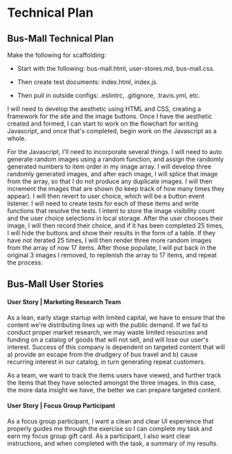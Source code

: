 # Technical Plan

## Bus-Mall Technical Plan

Make the following for scaffolding:

* Start with the following: bus-mall.html, user-stores.md, bus-mall.css. 

* Then create test documents: index.html, index.js. 

* Then pull in outside configs: .eslintrc, .gitignore, .travis.yml, etc. 

I will need to develop the aesthetic using HTML and CSS, creating a framework for the site and the image buttons. Once I have the aesthetic created and formed, I can start to work on the flowchart for writing Javascript, and once that's completed, begin work on the Javascript as a whole. 

For the Javascript, I'll need to incorporate several things. I will need to auto generate random images using a random function, and assign the randomly generated numbers to item order in my image array. I will develop three randomly generated images, and after each image, I will splice that image from the array, so that I do not produce any duplicate images. I will then increment the images that are shown (to keep track of how many times they appear). I will then revert to user choice, which will be a button event listener. I will need to create tests for each of these items and write functions that resolve the tests. I intent to store the image visibility count and the user choice selections in local storage. After the user chooses their image, I will then record their choice, and if it has been completed 25 times, I will hide the buttons and show their results in the form of a table. If they have not iterated 25 times, I will then render three more random images from the array of now 17 items. After those populate, I will put back in the original 3 images I removed, to replenish the array to 17 items, and repeat the process. 



## Bus-Mall User Stories

#### User Story | Marketing Research Team

As a lean, early stage startup with limited capital, we have to ensure that the content we're distributing lines up with the public demand. If we fail to conduct proper market research, we may waste limited resources and funding on a catalog of goods that will not sell, and will lose our user's interest. Success of this company is dependent on targeted content that will a) provide an escape from the drudgery of bus travel and b) cause recurring interest in our catalog, in turn generating repeat customers. 

As a team, we want to track the items users have viewed, and further track the items that they have selected amongst the three images. In this case, the more data insight we have, the better we can prepare targeted content. 

#### User Story | Focus Group Participant

As a focus group participant, I want a clean and clear UI experience that properly guides me through the exercise so I can complete my task and earn my focus group gift card. As a participant, I also want clear instructions, and when completed with the task, a summary of my results. 
